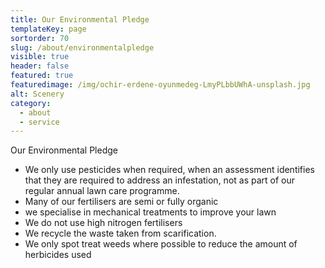 ```yaml
---
title: Our Environmental Pledge
templateKey: page
sortorder: 70
slug: /about/environmentalpledge
visible: true
header: false
featured: true
featuredimage: /img/ochir-erdene-oyunmedeg-LmyPLbbUWhA-unsplash.jpg
alt: Scenery
category:
  - about
  - service
---
```


Our Environmental Pledge

- We only use pesticides when required, when an assessment identifies that they
  are required to address an infestation, not as part of our regular annual lawn
  care programme.
- Many of our fertilisers are semi or fully organic
- we specialise in mechanical treatments to improve your lawn
- We do not use high nitrogen fertilisers
- We recycle the waste taken from scarification.
- We only spot treat weeds where possible to reduce the amount of herbicides
  used
